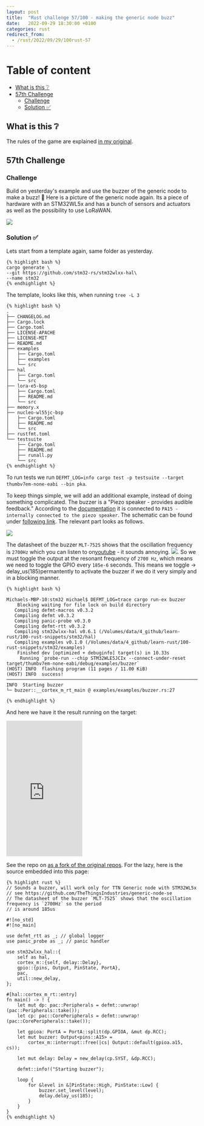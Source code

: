 ```yaml
---
layout: post
title:  "Rust challenge 57/100 - making the generic node buzz"
date:   2022-09-29 18:30:00 +0100
categories: rust
redirect_from:
  - /rust/2022/09/29/100rust-57
---
```



#  Table of content
<!-- MarkdownTOC autolink="true" -->

- [What is this :grey_question:](#what-is-this-grey_question)
- [57th Challenge](#57th-challenge)
    - [Challenge](#challenge)
    - [Solution :white_check_mark:](#solution-white_check_mark)

<!-- /MarkdownTOC -->

## What is this :grey_question: 

The rules of the game are explained [in my original](https://maebli.github.io/rust/2021/10/18/100rust.html). 

## 57th Challenge
### Challenge

Build on yesterday's example and use the buzzer of the generic node to make a buzz! 📣
Here is a picture of the generic node again. Its a piece of hardware with an STM32WL5x and has a bunch of sensors and actuators
as well as the possibility to use LoRaWAN.

![](/assets/img/genericnode.png)

### Solution :white_check_mark:

Lets start from a template again, same folder as yesterday. 

    {% highlight bash %}
    cargo generate \
    --git https://github.com/stm32-rs/stm32wlxx-hal\
    --name stm32
    {% endhighlight %}

The template, looks like this, when running `tree -L 3`

    {% highlight bash %}
    .
    ├── CHANGELOG.md
    ├── Cargo.lock
    ├── Cargo.toml
    ├── LICENSE-APACHE
    ├── LICENSE-MIT
    ├── README.md
    ├── examples
    │   ├── Cargo.toml
    │   ├── examples
    │   └── src
    ├── hal
    │   ├── Cargo.toml
    │   └── src
    ├── lora-e5-bsp
    │   ├── Cargo.toml
    │   ├── README.md
    │   └── src
    ├── memory.x
    ├── nucleo-wl55jc-bsp
    │   ├── Cargo.toml
    │   ├── README.md
    │   └── src
    ├── rustfmt.toml
    └── testsuite
        ├── Cargo.toml
        ├── README.md
        ├── runall.py
        └── src
    {% endhighlight %}


To run tests we run `DEFMT_LOG=info cargo test -p testsuite --target thumbv7em-none-eabi --bin pka`.

To keep things simple, we will add an additional example, instead of doing something complicated. The buzzer is a "Piezo speaker - provides audible feedback." According to the [documentation](https://www.genericnode.com/docs/sensor-edition/hardware/se-board/)
it is connected to `PA15 - internally connected to the piezo speaker`. The schematic can be found under [following link](https://github.com/TheThingsIndustries/generic-node-se/blob/develop/Hardware/sch/sch-stm32wl.pdf). The relevant part looks as follows. 

![](/assets/img/buzzer.png)

The datasheet of the buzzer `MLT-7525` shows that the oscillation frequency is `2700Hz` which you can listen to on[youtube](https://www.youtube.com/watch?v=eGZvKFEDAE8) - it sounds annoying. 
![](/assets/img/buzzer2.png). So we must toggle the output at the resonant frequency of `2700 Hz`, which means we need to toggle the GPIO every `185e-6` seconds. This means we toggle -> delay_us(185)permantently to activate the buzzer if we do it very simply and in a blocking manner.

    {% highlight bash %}

    Michaels-MBP-10:stm32 michael$ DEFMT_LOG=trace cargo run-ex buzzer
        Blocking waiting for file lock on build directory
       Compiling defmt-macros v0.3.2
       Compiling defmt v0.3.2
       Compiling panic-probe v0.3.0
       Compiling defmt-rtt v0.3.2
       Compiling stm32wlxx-hal v0.6.1 (/Volumes/data/4_github/learn-rust/100-rust-snippets/stm32/hal)
       Compiling examples v0.1.0 (/Volumes/data/4_github/learn-rust/100-rust-snippets/stm32/examples)
        Finished dev [optimized + debuginfo] target(s) in 10.33s
         Running `probe-run --chip STM32WLE5JCIx --connect-under-reset target/thumbv7em-none-eabi/debug/examples/buzzer`
    (HOST) INFO  flashing program (11 pages / 11.00 KiB)
    (HOST) INFO  success!
    ────────────────────────────────────────────────────────────────────────────────
    INFO  Starting buzzer
    └─ buzzer::__cortex_m_rt_main @ examples/examples/buzzer.rs:27

    {% endhighlight %}


And here we have it the result running on the target:

<iframe src="https://streamable.com/e/kxsmcw" width="200" height="356" frameborder="0" allowfullscreen></iframe>

 See the repo on [as a fork of the original repos](https://github.com/maebli/stm32wlxx-hal).  For the lazy, here is the source embedded into this page:

    {% highlight rust %}
    // Sounds a buzzer, will work only for TTN Generic node with STM32WL5x
    // see https://github.com/TheThingsIndustries/generic-node-se
    // The datasheet of the buzzer `MLT-7525` shows that the oscillation frequency is `2700Hz` so the period
    // is around 185us

    #![no_std]
    #![no_main]

    use defmt_rtt as _; // global logger
    use panic_probe as _; // panic handler

    use stm32wlxx_hal::{
        self as hal,
        cortex_m::{self, delay::Delay},
        gpio::{pins, Output, PinState, PortA},
        pac,
        util::new_delay,
    };

    #[hal::cortex_m_rt::entry]
    fn main() -> ! {
        let mut dp: pac::Peripherals = defmt::unwrap!(pac::Peripherals::take());
        let cp: pac::CorePeripherals = defmt::unwrap!(pac::CorePeripherals::take());

        let gpioa: PortA = PortA::split(dp.GPIOA, &mut dp.RCC);
        let mut buzzer: Output<pins::A15> =
            cortex_m::interrupt::free(|cs| Output::default(gpioa.a15, cs));

        let mut delay: Delay = new_delay(cp.SYST, &dp.RCC);

        defmt::info!("Starting buzzer");

        loop {
            for &level in &[PinState::High, PinState::Low] {
                buzzer.set_level(level);
                delay.delay_us(185);
            }
        }
    }
    {% endhighlight %}

